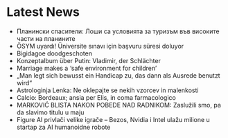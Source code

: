 # Latest News
-  Планински спасители: Лоши са условията за туризъм във високите части на планините
-  ÖSYM uyardı! Üniversite sınavı için başvuru süresi doluyor
-  Bigidagoe doodgeschoten
-  Konzeptalbum über Putin: Vladimir, der Schlächter
-  Marriage makes a ‘safe environment for children’
-  „Man legt sich bewusst ein Handicap zu, das dann als Ausrede benutzt wird“
-  Astrologinja Lenka: Ne oklepajte se nekih vzorcev in malenkosti
-  Calcio: Bordeaux; ansia per Elis, in coma farmacologico
-  MARKOVIĆ BLISTA NAKON POBEDE NAD RADNIKOM: Zaslužili smo, pa da slavimo titulu u maju
-  Figure AI privlači velike igrače – Bezos, Nvidia i Intel ulažu milione u startap za AI humanoidne robote
